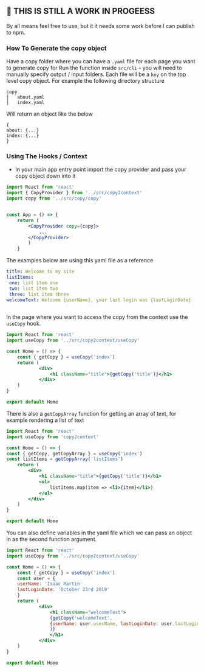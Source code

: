 ## 🚨 THIS IS STILL A WORK IN PROGEESS
By all means feel free to use, but it it needs some work before I can publish to npm.


### How To Generate the copy object

Have a copy folder where you can have a `.yaml` file for each page you want to generate copy for
Run the function inside  `src/cli` - you will need to manually specify output / input folders.
Each file will be a `key` on the top level copy object. For example the following directory structure
```
copy
│   about.yaml
│   index.yaml    
```
Will return an object like the below
```
{
about: {...}
index: {...}
}

```

### Using The Hooks / Context

- In your main app entry point import the copy provider and pass your copy object down into it
```jsx
import React from 'react'
import { CopyProvider } from '../src/copy2context'
import copy from '../src/copy/copy'


const App = () => {
	return (
		<CopyProvider copy={copy}>
			...	 
		</CopyProvider>
		)
	}

```

The examples below are using this yaml file as a reference

```yaml
title: Welcome to my site
listItems: 
 one: list item one
 two: list item two
 three: list item three
welcomeText: Welcome {userName}, your last login was {lastLoginDate}
	
````

In the page where you want to access the copy from the context use the `useCopy` hook. 


```jsx
import React from 'react'
import useCopy from '../src/copy2context/useCopy'

const Home = () => {
	const { getCopy } = useCopy('index')
	return (
			<div>
				<h1 className="title">{getCopy('title')}</h1>
			</div>
	)
}

export default Home

```

There is also a `getCopyArray` function for getting an array of text, for example rendering a list of text

```jsx
import React from 'react'
import useCopy from 'copy2context'

const Home = () => {
const { getCopy, getCopyArray } = useCopy('index')
const listItems = getCopyArray('listItems')
	return (
		<div>
			<h1 className="title">{getCopy('title')}</h1>
			<ul>
				listItems.map(item => <li>{item}</li>)
			</ul>
		</div>
	)
}

export default Home

```

You can also define variables in the yaml file which we can pass an object in as the second function argument.
```jsx
import React from 'react'
import useCopy from '../src/copy2context/useCopy'

const Home = () => {
	const { getCopy } = useCopy('index')
	const user = {
	userName: 'Isaac Martin'
	lastLoginDate: 'October 23rd 2019'
	}
	return (
			<div>
				<h1 className="welcomeText">
				{getCopy('welcomeText',
				{userName: user.userName, lastLoginDate: user.lastLoginDate}
				)}
				</h1>
			</div>
	)
}

export default Home

```


